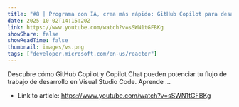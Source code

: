 ```yaml
---
title: "#8 | Programa con IA, crea más rápido: GitHub Copilot para desarrollo de aplicaciones"
date: 2025-10-02T14:15:20Z
link: https://www.youtube.com/watch?v=sSWN1tGFBKg
showShare: false
showReadTime: false
thumbnail: images/vs.png
tags: ["developer.microsoft.com/en-us/reactor"]
---
```

Descubre cómo GitHub Copilot y Copilot Chat pueden potenciar tu flujo de trabajo de desarrollo en Visual Studio Code. Aprende ...

- Link to article: https://www.youtube.com/watch?v=sSWN1tGFBKg